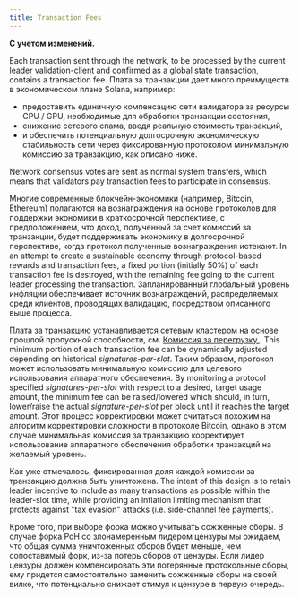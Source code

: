 ```yaml
---
title: Transaction Fees
---
```


**С учетом изменений.**

Each transaction sent through the network, to be processed by the current leader validation-client and confirmed as a global state transaction, contains a transaction fee. Плата за транзакции дает много преимуществ в экономическом плане Solana, например:

- предоставить единичную компенсацию сети валидатора за ресурсы CPU / GPU, необходимые для обработки транзакции состояния,
- снижение сетевого спама, введя реальную стоимость транзакций,
- и обеспечить потенциальную долгосрочную экономическую стабильность сети через фиксированную протоколом минимальную комиссию за транзакцию, как описано ниже.

Network consensus votes are sent as normal system transfers, which means that validators pay transaction fees to participate in consensus.

Многие современные блокчейн-экономики (например, Bitcoin, Ethereum) полагаются на вознаграждения на основе протоколов для поддержки экономики в краткосрочной перспективе, с предположением, что доход, полученный за счет комиссий за транзакции, будет поддерживать экономику в долгосрочной перспективе, когда протокол полученные вознаграждения истекают. In an attempt to create a sustainable economy through protocol-based rewards and transaction fees, a fixed portion (initially 50%) of each transaction fee is destroyed, with the remaining fee going to the current leader processing the transaction. Запланированный глобальный уровень инфляции обеспечивает источник вознаграждений, распределяемых среди клиентов, проводящих валидацию, посредством описанного выше процесса.

Плата за транзакцию устанавливается сетевым кластером на основе прошлой пропускной способности, см. [ Комиссия за перегрузку ](implemented-proposals/transaction-fees.md#congestion-driven-fees). This minimum portion of each transaction fee can be dynamically adjusted depending on historical _signatures-per-slot_. Таким образом, протокол может использовать минимальную комиссию для целевого использования аппаратного обеспечения. By monitoring a protocol specified _signatures-per-slot_ with respect to a desired, target usage amount, the minimum fee can be raised/lowered which should, in turn, lower/raise the actual _signature-per-slot_ per block until it reaches the target amount. Этот процесс корректировки может считаться похожим на алгоритм корректировки сложности в протоколе Bitcoin, однако в этом случае минимальная комиссия за транзакцию корректирует использование аппаратного обеспечения обработки транзакций на желаемый уровень.

Как уже отмечалось, фиксированная доля каждой комиссии за транзакцию должна быть уничтожена. The intent of this design is to retain leader incentive to include as many transactions as possible within the leader-slot time, while providing an inflation limiting mechanism that protects against "tax evasion" attacks \(i.e. side-channel fee payments\).

Кроме того, при выборе форка можно учитывать сожженные сборы. В случае форка PoH со злонамеренным лидером цензуры мы ожидаем, что общая сумма уничтоженных сборов будет меньше, чем сопоставимый форк, из-за потерь сборов от цензуры. Если лидер цензуры должен компенсировать эти потерянные протокольные сборы, ему придется самостоятельно заменить сожженные сборы на своей вилке, что потенциально снижает стимул к цензуре в первую очередь.

